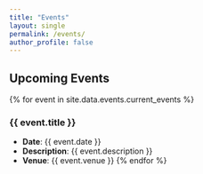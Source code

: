 ```yaml
---
title: "Events"
layout: single
permalink: /events/
author_profile: false
---
```


<style>
.site-title {
  font-size: 2.5rem !important;
  font-weight: 800 !important;
  color: #005BAC !important;
}
</style>


## Upcoming Events
{% for event in site.data.events.current_events %}
### {{ event.title }} 
- **Date**: {{ event.date }}
- **Description**: {{ event.description }}
- **Venue**: {{ event.venue }}
{% endfor %}

